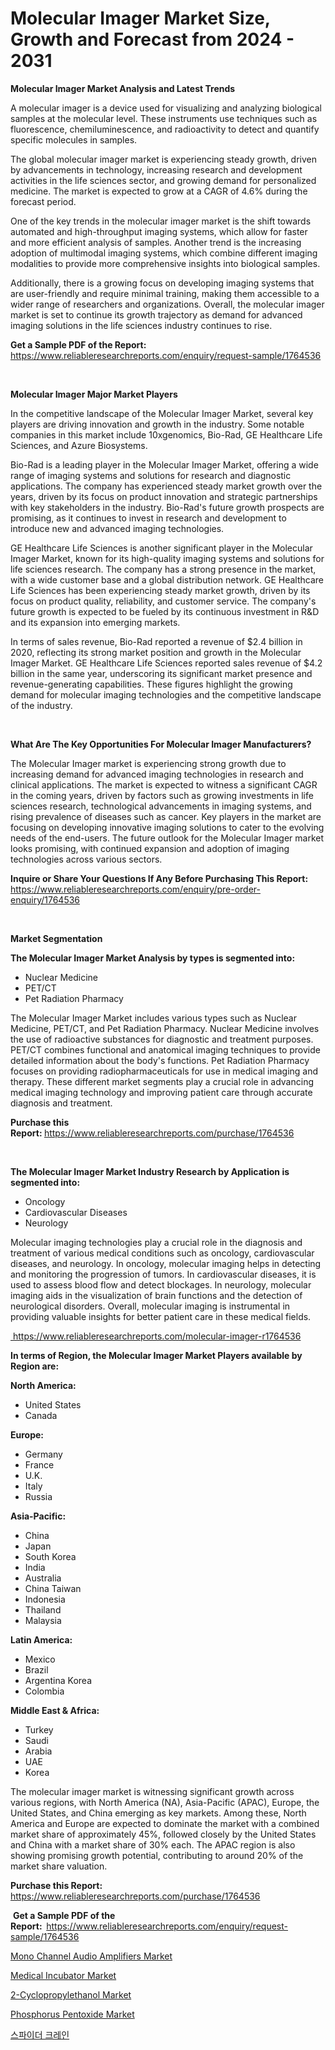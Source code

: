 <p><h1>Molecular Imager Market Size, Growth and Forecast from 2024 - 2031</h1></p><p><strong>Molecular Imager Market Analysis and Latest Trends</strong></p>
<p><p>A molecular imager is a device used for visualizing and analyzing biological samples at the molecular level. These instruments use techniques such as fluorescence, chemiluminescence, and radioactivity to detect and quantify specific molecules in samples.</p><p>The global molecular imager market is experiencing steady growth, driven by advancements in technology, increasing research and development activities in the life sciences sector, and growing demand for personalized medicine. The market is expected to grow at a CAGR of 4.6% during the forecast period.</p><p>One of the key trends in the molecular imager market is the shift towards automated and high-throughput imaging systems, which allow for faster and more efficient analysis of samples. Another trend is the increasing adoption of multimodal imaging systems, which combine different imaging modalities to provide more comprehensive insights into biological samples.</p><p>Additionally, there is a growing focus on developing imaging systems that are user-friendly and require minimal training, making them accessible to a wider range of researchers and organizations. Overall, the molecular imager market is set to continue its growth trajectory as demand for advanced imaging solutions in the life sciences industry continues to rise.</p></p>
<p><strong>Get a Sample PDF of the Report:&nbsp;</strong> <a href="https://www.reliableresearchreports.com/enquiry/request-sample/1764536">https://www.reliableresearchreports.com/enquiry/request-sample/1764536</a></p>
<p>&nbsp;</p>
<p><strong>Molecular Imager Major Market Players</strong></p>
<p><p>In the competitive landscape of the Molecular Imager Market, several key players are driving innovation and growth in the industry. Some notable companies in this market include 10xgenomics, Bio-Rad, GE Healthcare Life Sciences, and Azure Biosystems.</p><p>Bio-Rad is a leading player in the Molecular Imager Market, offering a wide range of imaging systems and solutions for research and diagnostic applications. The company has experienced steady market growth over the years, driven by its focus on product innovation and strategic partnerships with key stakeholders in the industry. Bio-Rad's future growth prospects are promising, as it continues to invest in research and development to introduce new and advanced imaging technologies.</p><p>GE Healthcare Life Sciences is another significant player in the Molecular Imager Market, known for its high-quality imaging systems and solutions for life sciences research. The company has a strong presence in the market, with a wide customer base and a global distribution network. GE Healthcare Life Sciences has been experiencing steady market growth, driven by its focus on product quality, reliability, and customer service. The company's future growth is expected to be fueled by its continuous investment in R&D and its expansion into emerging markets.</p><p>In terms of sales revenue, Bio-Rad reported a revenue of $2.4 billion in 2020, reflecting its strong market position and growth in the Molecular Imager Market. GE Healthcare Life Sciences reported sales revenue of $4.2 billion in the same year, underscoring its significant market presence and revenue-generating capabilities. These figures highlight the growing demand for molecular imaging technologies and the competitive landscape of the industry.</p></p>
<p>&nbsp;</p>
<p><strong>What Are The Key Opportunities For Molecular Imager Manufacturers?</strong></p>
<p><p>The Molecular Imager market is experiencing strong growth due to increasing demand for advanced imaging technologies in research and clinical applications. The market is expected to witness a significant CAGR in the coming years, driven by factors such as growing investments in life sciences research, technological advancements in imaging systems, and rising prevalence of diseases such as cancer. Key players in the market are focusing on developing innovative imaging solutions to cater to the evolving needs of the end-users. The future outlook for the Molecular Imager market looks promising, with continued expansion and adoption of imaging technologies across various sectors.</p></p>
<p><strong>Inquire or Share Your Questions If Any Before Purchasing This Report:</strong> <a href="https://www.reliableresearchreports.com/enquiry/pre-order-enquiry/1764536">https://www.reliableresearchreports.com/enquiry/pre-order-enquiry/1764536</a></p>
<p>&nbsp;</p>
<p><strong>Market Segmentation</strong></p>
<p><strong>The Molecular Imager Market Analysis by types is segmented into:</strong></p>
<p><ul><li>Nuclear Medicine</li><li>PET/CT</li><li>Pet Radiation Pharmacy</li></ul></p>
<p><p>The Molecular Imager Market includes various types such as Nuclear Medicine, PET/CT, and Pet Radiation Pharmacy. Nuclear Medicine involves the use of radioactive substances for diagnostic and treatment purposes. PET/CT combines functional and anatomical imaging techniques to provide detailed information about the body's functions. Pet Radiation Pharmacy focuses on providing radiopharmaceuticals for use in medical imaging and therapy. These different market segments play a crucial role in advancing medical imaging technology and improving patient care through accurate diagnosis and treatment.</p></p>
<p><strong>Purchase this Report:&nbsp;</strong><a href="https://www.reliableresearchreports.com/purchase/1764536">https://www.reliableresearchreports.com/purchase/1764536</a></p>
<p>&nbsp;</p>
<p><strong>The Molecular Imager Market Industry Research by Application is segmented into:</strong></p>
<p><ul><li>Oncology</li><li>Cardiovascular Diseases</li><li>Neurology</li></ul></p>
<p><p>Molecular imaging technologies play a crucial role in the diagnosis and treatment of various medical conditions such as oncology, cardiovascular diseases, and neurology. In oncology, molecular imaging helps in detecting and monitoring the progression of tumors. In cardiovascular diseases, it is used to assess blood flow and detect blockages. In neurology, molecular imaging aids in the visualization of brain functions and the detection of neurological disorders. Overall, molecular imaging is instrumental in providing valuable insights for better patient care in these medical fields.</p></p>
<p><a href="https://www.reliableresearchreports.com/molecular-imager-r1764536">&nbsp;https://www.reliableresearchreports.com/molecular-imager-r1764536</a></p>
<p><strong>In terms of Region, the Molecular Imager Market Players available by Region are:</strong></p>
<p>
    <p> <strong> North America: </strong>
        <ul>
            <li>United States</li>
            <li>Canada</li>
        </ul>
        </p> 
    <p> <strong> Europe: </strong>
        <ul>
            <li>Germany</li>
            <li>France</li>
            <li>U.K.</li>
            <li>Italy</li>
            <li>Russia</li>
        </ul>
        </p> 
    <p> <strong> Asia-Pacific: </strong>
        <ul>
            <li>China</li>
            <li>Japan</li>
            <li>South Korea</li>
            <li>India</li>
            <li>Australia</li>
            <li>China Taiwan</li>
            <li>Indonesia</li>
            <li>Thailand</li>
            <li>Malaysia</li>
        </ul>
        </p> 
    <p> <strong> Latin America: </strong>
        <ul>
            <li>Mexico</li>
            <li>Brazil</li>
            <li>Argentina Korea</li>
            <li>Colombia</li>
        </ul>
        </p> 
    <p> <strong> Middle East & Africa: </strong>
        <ul>
            <li>Turkey</li>
            <li>Saudi</li>
            <li>Arabia</li>
            <li>UAE</li>
            <li>Korea</li>
        </ul>
    </p>
    </p>
<p><p>The molecular imager market is witnessing significant growth across various regions, with North America (NA), Asia-Pacific (APAC), Europe, the United States, and China emerging as key markets. Among these, North America and Europe are expected to dominate the market with a combined market share of approximately 45%, followed closely by the United States and China with a market share of 30% each. The APAC region is also showing promising growth potential, contributing to around 20% of the market share valuation.</p></p>
<p><strong>Purchase this Report: </strong><a href="https://www.reliableresearchreports.com/purchase/1764536">https://www.reliableresearchreports.com/purchase/1764536</a></p>
<p>&nbsp;<strong>Get a Sample PDF of the Report:&nbsp;&nbsp;</strong><a href="https://www.reliableresearchreports.com/enquiry/request-sample/1764536">https://www.reliableresearchreports.com/enquiry/request-sample/1764536</a></p>
<p><strong></strong></p>
<p><p><a href="https://medium.com/@amanda.slater3544357/global-mono-channel-audio-amplifiers-industry-research-report-competitive-landscape-market-size-f1f68df4e5aa">Mono Channel Audio Amplifiers Market</a></p><p><a href="https://github.com/jackPeters644/Market-Research-Report-List-1/blob/main/medical-incubator-market.md">Medical Incubator Market</a></p><p><a href="https://www.linkedin.com/pulse/insights-2-cyclopropylethanol-market-size-which-expanding-131-ddyie?trackingId=EK6S5WPsSQaUcwJZGCdtSw%3D%3D">2-Cyclopropylethanol Market</a></p><p><a href="https://www.linkedin.com/pulse/phosphorus-pentoxide-market-size-segmentation-trends-growth-au7re?trackingId=c1GiEdYJSDuiJ29DxF0lHQ%3D%3D">Phosphorus Pentoxide Market</a></p><p><a href="https://github.com/nhaiquang84/Market-Research-Report-List-2/blob/main/652370975288.md">스파이더 크레인</a></p></p>